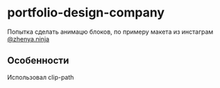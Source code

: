 # portfolio-design-company
Попытка сделать анимацю блоков, по примеру макета из инстаграм [@zhenya.ninja](https://www.instagram.com/p/CiMyE-LjDSE/?igshid=MDE2OWE1N2Q= "@zhenya.ninja")


## Особенности
Использовал clip-path
